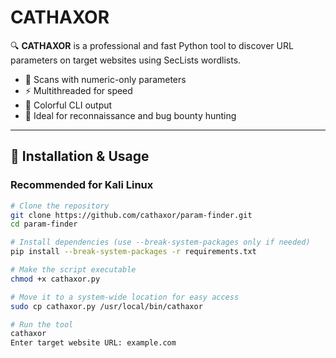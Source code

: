 # CATHAXOR

🔍 **CATHAXOR** is a professional and fast Python tool to discover URL parameters on target websites using SecLists wordlists.

- 🎯 Scans with numeric-only parameters  
- ⚡ Multithreaded for speed  
- 🎨 Colorful CLI output  
- 🔐 Ideal for reconnaissance and bug bounty hunting  

---

## 🔧 Installation & Usage

### Recommended for Kali Linux

```bash
# Clone the repository
git clone https://github.com/cathaxor/param-finder.git
cd param-finder

# Install dependencies (use --break-system-packages only if needed)
pip install --break-system-packages -r requirements.txt

# Make the script executable
chmod +x cathaxor.py

# Move it to a system-wide location for easy access
sudo cp cathaxor.py /usr/local/bin/cathaxor

# Run the tool
cathaxor
Enter target website URL: example.com
